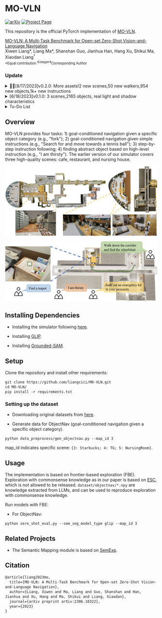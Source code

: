 # MO-VLN

[![arXiv](https://img.shields.io/badge/arXiv-2307.04725-b31b1b.svg)](https://arxiv.org/abs/2306.10322)
[![Project Page](https://img.shields.io/badge/Project-Website-green)](https://mligg23.github.io/MO-VLN-Site/index.html)

This repository is the official PyTorch implementation of [MO-VLN](https://arxiv.org/abs/2306.10322).

[MO-VLN: A Multi-Task Benchmark for Open-set Zero-Shot Vision-and-Language Navigation](https://arxiv.org/abs/2306.10322)
</br>
Xiwen Liang*, 
Liang Ma*, 
Shanshan Guo, 
Jianhua Han, 
Hang Xu, 
Shikui Ma, 
Xiaodan Liang<sup>$\dagger$</sup>
<p style="font-size: 0.8em; margin-top: -1em">*Equal contribution <sup>$\dagger$</sup>Corresponding Author</p>


### Update


<details>
<summary>🚀🚀[8/17/2023]v0.2.0: More assets!2 new scenes,50 new walkers,954 new objects,1k+ new instructions</summary>
 
 We have released [**version 0.1.1**](https://drive.google.com/drive/folders/1padFHXi9VrTfDR2_8UmxB8NyZf2NfiZB?usp=drive_link) of the MO-VLN benchmark simulator.

- Support for **grabbing and navigation tasks**.
- Added many different walker states, including **50 unique walkers across gender, skin color, and age groups, with smooth walking or running motions**.
- Added **walker control interface**.This interface supports:
  - Selecting the walker type to generate
  - Specifying where walkers are generated
  - Setting whether they move freely
  - Controlling the speed of their movement
- **Added 1k+ instructions** to our four tasks.
- We modeled an **additional 954 classes of models** to construct the indoor scene.
- Two **new scenes have been added**, bringing the total to five:
  - Coffee
  - Restaurant
  - Nursing Room
  - **Home scene** -- A home suite consisting of a living room, kitchen, dining room, and multiple bedrooms
  - **Separate tables** -- Multiple tables can provide a large and efficient grasping parallel training
</details>

<details>
<summary>[6/18/2023]v0.1.0: 3 scenes,2165 objects, real light and shadow characteristics</summary>
 
 We have released [**version 0.1.0**](https://drive.google.com/drive/folders/1PijMeLZV6OUvB7HZIJph0bbsMfZWx9YJ?usp=drive_link) of the MO-VLN benchmark simulator.

- Built on UE5.
- 3 scene types:
  - Coffee -- Modelled on a 1:1 ratio to a Coffee
  - Restaurant -- Modelled on a 1:1 ratio to a restaurant
  - Nursing Room -- Modelled on a 1:1 ratio to a Nursing Room
- We handcrafted **2,165 classes of models** at a 1:1 ratio to real-life scenarios in order to construct these three scenes. These three scenes were ultimately constructed from a total of **4,230 models**.
- We selected **129 representative classes** from the models built and supported **navigation testing**.
- With **real light and shadow characteristics**
- Support instruction tasks with **four tasks**: 
  - goal-conditioned navigation given a specific object category (e.g., "fork"); 
  - goal-conditioned navigation given simple instructions (e.g., "Search for and move towards a tennis ball"); 
  - step-by-step instructions following; 
  - finding abstract objects based on high-level instruction (e.g., "I am thirsty").
</details>

<details>
<summary>To-Do List</summary>

 - Provide **more classes of generative objects**.
- **10+ scenes** are under construction and will be updated successively in the future.
- Generate more high-quality instruction-ground truth pairs for the newly constructed scenes.
- Continue to update the simulator's **physics engine effects** to achieve more **realistic dexterous hand-grabbing effects**
- Adding **more interactive properties to objects in the environment**, such as a coffee machine that can be controlled to make coffee.
- **Construct complex tasks involving combined navigation and grasping.**
</details>

## Overview
MO-VLN provides four tasks: 1) goal-conditioned navigation given a specific object category (e.g., "fork"); 2) goal-conditioned navigation given simple instructions (e.g., "Search for and move towards a tennis ball"); 3) step-by-step instruction following; 4) finding abstract object based on high-level instruction (e.g., "I am thirsty"). The earlier version of our simulator covers three high-quality scenes: cafe, restaurant, and nursing house.

![scene](./docs/scenes.png)

![task](./docs/tasks.png)


## Installing Dependencies
- Installing the simulator following [here](https://mligg23.github.io/MO-VLN-Site/Simulation%20Environment%20API.html).

- Installing [GLIP](https://github.com/microsoft/GLIP).

- Installing [Grounded-SAM](https://github.com/IDEA-Research/Grounded-Segment-Anything).


## Setup
Clone the repository and install other requirements:
```
git clone https://github.com/liangcici/MO-VLN.git
cd MO-VLN/
pip install -r requirements.txt
```

### Setting up the dataset
- Downloading original datasets from [here](https://drive.google.com/drive/folders/1khtQ9zRfWQX0WtsMWq3NkRNMvjH0JiZi).

- Generate data for ObjectNav (goal-conditioned navigation given a specific object category).
```
python data_preprocess/gen_objectnav.py --map_id 3
```
map_id indicates specific scene: `{3: Starbucks; 4: TG; 5: NursingRoom}`.


## Usage
The implementation is based on frontier-based exploration (FBE). Exploration with commonsense knowledge as in our paper is based on [ESC](https://sites.google.com/ucsc.edu/escnav/home), which is not allowed to be released. `dataset/objectnav/*.npy` are knowledge extracted from LLMs, and can be used to reproduce exploration with commonsense knowledge.

Run models with FBE:

- For ObjectNav:
```
python zero_shot_eval.py --sem_seg_model_type glip --map_id 3
```


## Related Projects
- The Semantic Mapping module is based on [SemExp](https://github.com/devendrachaplot/Object-Goal-Navigation).


## Citation
```
@article{liang2023mo,
  title={MO-VLN: A Multi-Task Benchmark for Open-set Zero-Shot Vision-and-Language Navigation},
  author={Liang, Xiwen and Ma, Liang and Guo, Shanshan and Han, Jianhua and Xu, Hang and Ma, Shikui and Liang, Xiaodan},
  journal={arXiv preprint arXiv:2306.10322},
  year={2023}
}
```
